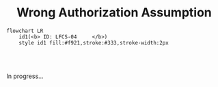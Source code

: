 

<h1 align="center">Wrong Authorization Assumption</h1>

```mermaid
flowchart LR
    id1(<b> ID: LFCS-04     </b>)
    style id1 fill:#f921,stroke:#333,stroke-width:2px
```
<br/>
<br/>


In progress...
